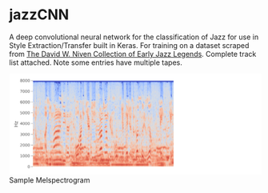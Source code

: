 # jazzCNN
A deep convolutional neural network for the classification of Jazz for use in Style Extraction/Transfer built in Keras.
For training on a dataset scraped from [The David W. Niven Collection of Early Jazz Legends](https://archive.org/details/davidwnivenjazz). Complete track list attached. Note some entries have multiple tapes.

  
  

![Alt text](img/melspec.png?raw=true "Sample Melspectrogram")
Sample Melspectrogram
